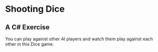 # Shooting Dice

## A C# Exercise

You can play against other AI players and watch them play against each other in this Dice game.
